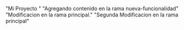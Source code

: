"Mi Proyecto " 
"Agregando contenido en la rama nueva-funcionalidad" 
"Modificacion en la rama principal." 
"Segunda Modificacion en la rama principal" 
